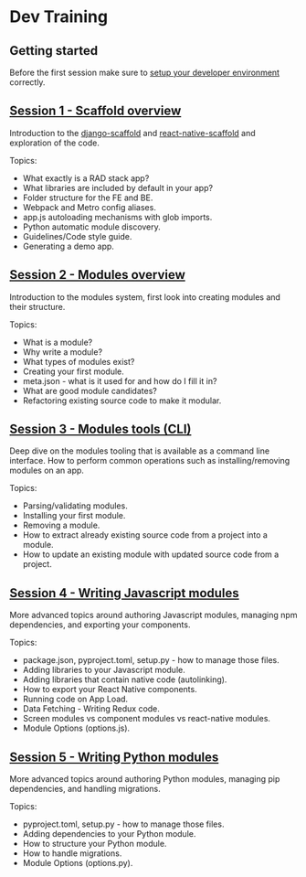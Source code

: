 # Dev Training

## Getting started

Before the first session make sure to [setup your developer environment](https://docs.crowdbotics.com/setting-up-your-developer-environment) correctly.

## [Session 1 - Scaffold overview](/session-1)

Introduction to the [django-scaffold](https://github.com/crowdbotics/django-scaffold/) and [react-native-scaffold](https://github.com/crowdbotics/react-native-scaffold/) and exploration of the code.

Topics:
- What exactly is a RAD stack app?
- What libraries are included by default in your app?
- Folder structure for the FE and BE.
- Webpack and Metro config aliases.
- app.js autoloading mechanisms with glob imports.
- Python automatic module discovery.
- Guidelines/Code style guide.
- Generating a demo app.

## [Session 2 - Modules overview](/session-2)

Introduction to the modules system, first look into creating modules and their structure.

Topics:
- What is a module?
- Why write a module?
- What types of modules exist?
- Creating your first module.
- meta.json - what is it used for and how do I fill it in?
- What are good module candidates?
- Refactoring existing source code to make it modular.

## [Session 3 - Modules tools (CLI)](/session-3)

Deep dive on the modules tooling that is available as a command line interface. How to perform common operations such as installing/removing modules on an app.

Topics:
- Parsing/validating modules.
- Installing your first module.
- Removing a module.
- How to extract already existing source code from a project into a module.
- How to update an existing module with updated source code from a project.

## [Session 4 - Writing Javascript modules](/session-4)

More advanced topics around authoring Javascript modules, managing npm dependencies, and exporting your components.

Topics:
- package.json, pyproject.toml, setup.py - how to manage those files.
- Adding libraries to your Javascript module.
- Adding libraries that contain native code (autolinking).
- How to export your React Native components.
- Running code on App Load.
- Data Fetching - Writing Redux code.
- Screen modules vs component modules vs react-native modules.
- Module Options (options.js).

## [Session 5 - Writing Python modules](/session-5)

More advanced topics around authoring Python modules, managing pip dependencies, and handling migrations.

Topics:
- pyproject.toml, setup.py - how to manage those files.
- Adding dependencies to your Python module.
- How to structure your Python module.
- How to handle migrations.
- Module Options (options.py).
